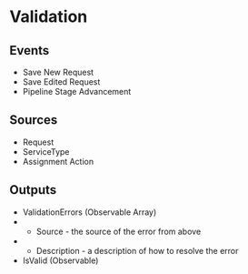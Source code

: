 # Validation

## Events

- Save New Request
- Save Edited Request
- Pipeline Stage Advancement

## Sources

- Request
- ServiceType
- Assignment Action

## Outputs

- ValidationErrors (Observable Array)
- - Source - the source of the error from above
- - Description - a description of how to resolve the error
- IsValid (Observable)
